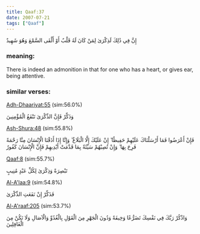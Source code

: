 ```yaml
---
title: Qaaf:37
date: 2007-07-21
tags: ["Qaaf"]
---
```

إِنَّ فِي ذَٰلِكَ لَذِكْرَىٰ لِمَنْ كَانَ لَهُ قَلْبٌ أَوْ أَلْقَى السَّمْعَ وَهُوَ شَهِيدٌ
### meaning: 
There is indeed an admonition in that for one who has a heart, or gives ear, being attentive.
### similar verses: 

[Adh-Dhaariyat:55](/51/55) (sim:56.0%)

وَذَكِّرْ فَإِنَّ الذِّكْرَىٰ تَنْفَعُ الْمُؤْمِنِينَ

[Ash-Shura:48](/42/48) (sim:55.8%)

فَإِنْ أَعْرَضُوا فَمَا أَرْسَلْنَاكَ عَلَيْهِمْ حَفِيظًا ۖ إِنْ عَلَيْكَ إِلَّا الْبَلَاغُ ۗ وَإِنَّا إِذَا أَذَقْنَا الْإِنْسَانَ مِنَّا رَحْمَةً فَرِحَ بِهَا ۖ وَإِنْ تُصِبْهُمْ سَيِّئَةٌ بِمَا قَدَّمَتْ أَيْدِيهِمْ فَإِنَّ الْإِنْسَانَ كَفُورٌ

[Qaaf:8](/50/8) (sim:55.7%)

تَبْصِرَةً وَذِكْرَىٰ لِكُلِّ عَبْدٍ مُنِيبٍ

[Al-A'laa:9](/87/9) (sim:54.8%)

فَذَكِّرْ إِنْ نَفَعَتِ الذِّكْرَىٰ

[Al-A'raaf:205](/7/205) (sim:53.7%)

وَاذْكُرْ رَبَّكَ فِي نَفْسِكَ تَضَرُّعًا وَخِيفَةً وَدُونَ الْجَهْرِ مِنَ الْقَوْلِ بِالْغُدُوِّ وَالْآصَالِ وَلَا تَكُنْ مِنَ الْغَافِلِينَ
